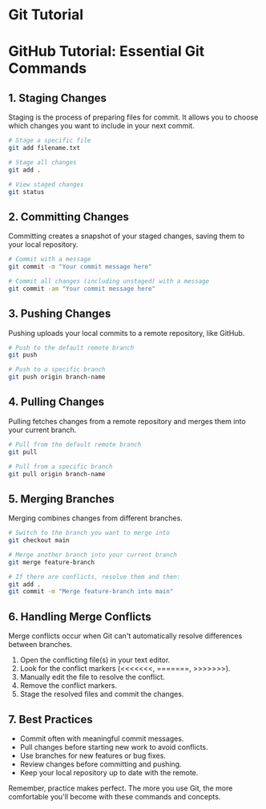 # Git Tutorial

# GitHub Tutorial: Essential Git Commands

## 1. Staging Changes

Staging is the process of preparing files for commit. It allows you to choose which changes you want to include in your next commit.

```bash
# Stage a specific file
git add filename.txt

# Stage all changes
git add .

# View staged changes
git status
```

## 2. Committing Changes

Committing creates a snapshot of your staged changes, saving them to your local repository.

```bash
# Commit with a message
git commit -m "Your commit message here"

# Commit all changes (including unstaged) with a message
git commit -am "Your commit message here"
```

## 3. Pushing Changes

Pushing uploads your local commits to a remote repository, like GitHub.

```bash
# Push to the default remote branch
git push

# Push to a specific branch
git push origin branch-name
```

## 4. Pulling Changes

Pulling fetches changes from a remote repository and merges them into your current branch.

```bash
# Pull from the default remote branch
git pull

# Pull from a specific branch
git pull origin branch-name
```

## 5. Merging Branches

Merging combines changes from different branches.

```bash
# Switch to the branch you want to merge into
git checkout main

# Merge another branch into your current branch
git merge feature-branch

# If there are conflicts, resolve them and then:
git add .
git commit -m "Merge feature-branch into main"
```

## 6. Handling Merge Conflicts

Merge conflicts occur when Git can't automatically resolve differences between branches.

1. Open the conflicting file(s) in your text editor.
2. Look for the conflict markers (<<<<<<<, =======, >>>>>>>).
3. Manually edit the file to resolve the conflict.
4. Remove the conflict markers.
5. Stage the resolved files and commit the changes.

## 7. Best Practices

- Commit often with meaningful commit messages.
- Pull changes before starting new work to avoid conflicts.
- Use branches for new features or bug fixes.
- Review changes before committing and pushing.
- Keep your local repository up to date with the remote.

Remember, practice makes perfect. The more you use Git, the more comfortable you'll become with these commands and concepts.